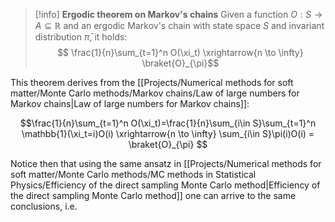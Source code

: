 >[!info] **Ergodic theorem on Markov's chains**
> Given a function $O:S\to A\subseteq \mathbb{R}$ and an ergodic Markov's chain with state space $S$ and invariant distribution $\bar{\pi}$, it holds:
> $$ \frac{1}{n}\sum_{t=1}^n O(\xi_t) \xrightarrow{n \to \infty} \braket{O}_{\pi}$$

This theorem derives from the [[Projects/Numerical methods for soft matter/Monte Carlo methods/Markov chains/Law of large numbers for Markov chains|Law of large numbers for Markov chains]]:

$$\frac{1}{n}\sum_{t=1}^n O(\xi_t)=\frac{1}{n}\sum_{i\in S}\sum_{t=1}^n \mathbb{1}(\xi_t=i)O(i)  \xrightarrow{n \to \infty} \sum_{i\in S}\pi(i)O(i) = \braket{O}_{\pi} $$

Notice then that using the same ansatz in [[Projects/Numerical methods for soft matter/Monte Carlo methods/MC methods in Statistical Physics/Efficiency of the direct sampling Monte Carlo method|Efficiency of the direct sampling Monte Carlo method]] one can arrive to the same conclusions, i.e. 